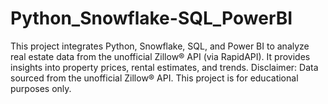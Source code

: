 # Python_Snowflake-SQL_PowerBI
This project integrates Python, Snowflake, SQL, and Power BI to analyze real estate data from the unofficial Zillow® API (via RapidAPI). It provides insights into property prices, rental estimates, and trends. Disclaimer: Data sourced from the unofficial Zillow® API. This project is for educational purposes only.
